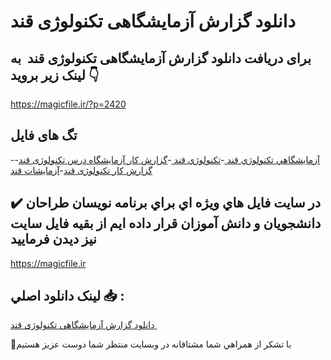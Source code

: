 # دانلود گزارش آزمایشگاهی تکنولوژی قند 

## برای دریافت دانلود گزارش آزمایشگاهی تکنولوژی قند  به لینک زیر بروید 👇

https://magicfile.ir/?p=2420

## تگ های فایل

-[آزمايشگاهي تکنولوژي قند ](https://magicfile.ir/product/%d8%af%d8%a7%d9%86%d9%84%d9%88%d8%af-%da%af%d8%b2%d8%a7%d8%b1%d8%b4-%d8%a2%d8%b2%d9%85%d8%a7%d9%8a%d8%b4%da%af%d8%a7%d9%87%d9%8a-%d8%aa%da%a9%d9%86%d9%88%d9%84%d9%88%da%98%d9%8a-%d9%82%d9%86%d8%af/)-[تکنولوژي قند ](https://magicfile.ir/product/%d8%af%d8%a7%d9%86%d9%84%d9%88%d8%af-%da%af%d8%b2%d8%a7%d8%b1%d8%b4-%d8%a2%d8%b2%d9%85%d8%a7%d9%8a%d8%b4%da%af%d8%a7%d9%87%d9%8a-%d8%aa%da%a9%d9%86%d9%88%d9%84%d9%88%da%98%d9%8a-%d9%82%d9%86%d8%af/)-[گزارش کار آزمایشگاه درس تکنولوژی قند](https://magicfile.ir/product/%d8%af%d8%a7%d9%86%d9%84%d9%88%d8%af-%da%af%d8%b2%d8%a7%d8%b1%d8%b4-%d8%a2%d8%b2%d9%85%d8%a7%d9%8a%d8%b4%da%af%d8%a7%d9%87%d9%8a-%d8%aa%da%a9%d9%86%d9%88%d9%84%d9%88%da%98%d9%8a-%d9%82%d9%86%d8%af/)-[گزارش کار تکنولوژی قند](https://magicfile.ir/product/%d8%af%d8%a7%d9%86%d9%84%d9%88%d8%af-%da%af%d8%b2%d8%a7%d8%b1%d8%b4-%d8%a2%d8%b2%d9%85%d8%a7%d9%8a%d8%b4%da%af%d8%a7%d9%87%d9%8a-%d8%aa%da%a9%d9%86%d9%88%d9%84%d9%88%da%98%d9%8a-%d9%82%d9%86%d8%af/)-[آزمایشات قند](https://magicfile.ir/product/%d8%af%d8%a7%d9%86%d9%84%d9%88%d8%af-%da%af%d8%b2%d8%a7%d8%b1%d8%b4-%d8%a2%d8%b2%d9%85%d8%a7%d9%8a%d8%b4%da%af%d8%a7%d9%87%d9%8a-%d8%aa%da%a9%d9%86%d9%88%d9%84%d9%88%da%98%d9%8a-%d9%82%d9%86%d8%af/)

## ✔️ در سايت فايل هاي ويژه اي براي برنامه نويسان طراحان دانشجويان و دانش آموزان قرار داده ايم از بقيه فايل سايت نيز ديدن فرماييد

https://magicfile.ir


## لينک دانلود اصلي 📥 :

[دانلود گزارش آزمایشگاهی تکنولوژی قند ](https://magicfile.ir/product/%d8%af%d8%a7%d9%86%d9%84%d9%88%d8%af-%da%af%d8%b2%d8%a7%d8%b1%d8%b4-%d8%a2%d8%b2%d9%85%d8%a7%d9%8a%d8%b4%da%af%d8%a7%d9%87%d9%8a-%d8%aa%da%a9%d9%86%d9%88%d9%84%d9%88%da%98%d9%8a-%d9%82%d9%86%d8%af/) 


🙏با تشکر از همراهي شما مشتاقانه در وبسایت منتظر شما دوست عزیز هستیم


